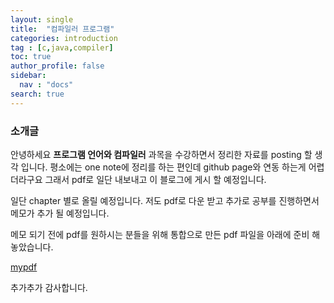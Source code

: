 ```yaml
---
layout: single
title:  "컴파일러 프로그램"
categories: introduction
tag : [c,java,compiler]
toc: true
author_profile: false
sidebar:
  nav : "docs"
search: true
---
```


### 소개글 

안녕하세요  **프로그램 언어와 컴파일러** 과목을 수강하면서 정리한 자료를 posting 할 생각 입니다. 
평소에는 one note에 정리를 하는 편인데 github page와 연동 하는게 어렵 더라구요 그래서 pdf로 일단 내보내고 이 블로그에 게시 할 예정입니다. 

일단 chapter 별로 올릴 예정입니다.
저도 pdf로 다운 받고 추가로 공부를 진행하면서 메모가 추가 될 예정입니다. 

메모 되기 전에 pdf를 원하시는 분들을 위해 통합으로 만든 pdf 파일을 아래에 준비 해놓았습니다. 

<a href="https://meang123.github.io/pdfs/compiler_onenote.pdf">mypdf</a>

추가추가
감사합니다. 
